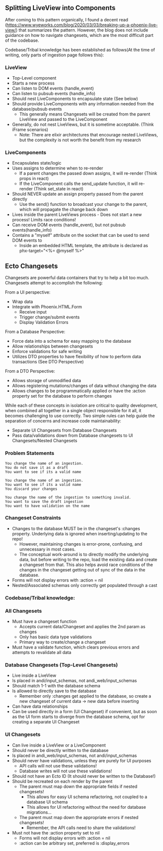 ## Splitting LiveView into Components

After coming to this pattern organically, I found a decent read (https://www.wyeworks.com/blog/2020/03/03/breaking-up-a-phoenix-live-view/) that summarizes the pattern. However, the blog does not include guidance on how to navigate changesets, which are the most difficult part of the codebase.

Codebase/Tribal knowledge has been established as follows(At the time of writing, only parts of ingestion page follows this):

### LiveView
- Top-Level component
- Starts a new process
- Can listen to DOM events (handle_event)
- Can listen to pubsub events (handle_info)
- Should nest LiveComponents to encapsulate state (See below)
- Should provide LiveComponents with any information needed from the database/pubsub events
  - This generally means Changesets will be created from the parent LiveView and passed to the LiveComponent
- Generally, do not nest LiveViews, but it is sometime acceptable. (Think iFrame scenarios)
  - Note: There are elixir architectures that encourage nested LiveViews, but the complexity is not worth the benefit from my research


### LiveComponents
- Encapsulates state/logic
- Uses assigns to determine when to re-render
  - If a parent changes the passed down assigns, it will re-render (Think props in react)
  - If the LiveComponent calls the send_update function, it will re-render (Think set_state in react)
- Should NEVER update an assign property passed from the parent directly
  - Use the send() function to broadcast your change to the parent, which will propagate the change back down
- Lives inside the parent LiveViews process - Does not start a new process! Limits race conditions!
- Can receive DOM events (handle_event), but not pubsub events(handle_info)
- Contains a "myself" attribute on the socket that can be used to send DOM events to
  - Inside an embedded HTML template, the attribute is declared as phx-target="<%= @myself %>"



## Ecto Changesets
Changesets are powerful data containers that try to help a bit too much. Changesets attempt to accomplish the following:

From a UI perspective:
- Wrap data
- Integrate with Phoenix.HTML.Form
  - Receive input
  - Trigger change/submit events
  - Display Validation Errors

From a Database Perspective:
- Force data into a schema for easy mapping to the database
- Allow relationships between changesets
- Enforce validations for safe writing
- Utilizes DTO properties to have flexibility of how to perform data transactions (See DTO Perspective)

From a DTO Perspective:
- Allows storage of unmodified data
- Allows registering mutations/changes of data without changing the data
- Allows changes to be programmatically applied or have the :action property set for the database to perform changes


While each of these concepts in isolation are critical to quality development,
when combined all together in a single object responsible for it all, it becomes challenging to use correctly.
Two simple rules can help guide the separation of concerns and increase code maintainability:
- Separate UI Changesets from Database Changesets
- Pass data/validations down from Database changesets to UI Changesets/Nested Changesets

### Problem Statements

```
You change the name of an ingestion.
You do not save it as a draft
You want to see if its a valid name
```

```
You change the name of an ingestion.
You want to see if its a valid name
You discard your changes
```

```
You change the name of the ingestion to something invalid.
You want to save the draft ingestion
You want to have validation on the name
```


### Changeset Constraints
- Changes to the database MUST be in the changeset's :changes property. Underlying data is ignored when inserting/updating to the repo!
  - However, maintaining changes is error-prone, confusing, and unnecessary in most cases.
  - The conceptual work-around is to directly modify the underlying data, but before writing to the repo,
load the existing data and create a changeset from that. This also helps avoid race conditions of the changes in the changeset
getting out of sync of the data in the database.
- Forms will not display errors with :action = nil
- Nested/Associated schemas only correctly get populated through a cast


### Codebase/Tribal knowledge:

### All Changesets
- Must have a changeset function
  - Accepts current data/Changeset and applies the 2nd param as changes
  - Only has basic data type validations
  - Primary way to create/change a changeset
- Must have a validate function, which clears previous errors and attempts to revalidate all data 


### Database Changesets (Top-Level Changesets)
- Live inside a LiveView
- Is placed in andi/input_schemas, not andi_web/input_schemas
- Should match 1-1 with the database schema
- Is allowed to directly save to the database
  - Remember only :changes get applied to the database, so create a new changeset of current data -> new data before inserting 
- Can have data relationships
- Can be used directly in a form (UI Changeset) if convenient, but as soon as the UI form 
starts to diverge from the database schema, opt for creating a separate UI Changeset


### UI Changesets
- Can live inside a LiveView or a LiveComponent
- Should never be directly written to the database
- Is placed in andi_web/input_schemas, not andi/input_schemas 
- Should never have validations, unless they are purely for UI purposes
  - API calls will not use these validations!
  - Database writes will not use these validations!
- Should not have an Ecto ID (It should never be written to the Database!)
- Should be recreated on each render by the parent
  - The parent must map down the appropriate fields if nested changesets!
    - This allows for easy UI schema refactoring, not coupled to a database UI schema
    - This allows for UI refactoring without the need for database migrations...
  - The parent must map down the appropriate errors if nested changesets!
    - Remember, the API calls need to share the validations!
- Must not have the :action property set to nil
  - Forms will not display errors with :action = nil
  - :action can be arbitrary set, preferred is :display_errors

